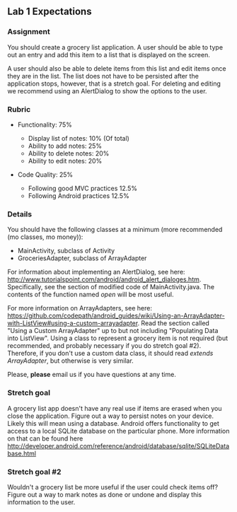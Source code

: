 ## Lab 1 Expectations

### Assignment

You should create a grocery list application. A user should be able to type out an entry and add this item to a list that is displayed on the screen.

A user should also be able to delete items from this list and edit items once they are in the list. The list does not have to be persisted after the application stops, however, that is a stretch goal. For deleting and editing we recommend using an AlertDialog to show the options to the user.

### Rubric

- Functionality: 75%
	- Display list of notes: 10% (Of total)
	- Ability to add notes: 25%
	- Ability to delete notes: 20%
	- Ability to edit notes: 20%


- Code Quality: 25%
	- Following good MVC practices 12.5%
	- Following Android practices 12.5%

### Details

You should have the following classes at a minimum (more recommended (mo classes, mo money)):

- MainActivity, subclass of Activity
- GroceriesAdapter, subclass of ArrayAdapter

For information about implementing an AlertDialog, see here: http://www.tutorialspoint.com/android/android_alert_dialoges.htm. Specifically, see the section of modified code of MainActivity.java. The contents of the function named *open* will be most useful.

For more information on ArrayAdapters, see here: https://github.com/codepath/android_guides/wiki/Using-an-ArrayAdapter-with-ListView#using-a-custom-arrayadapter. Read the section called "Using a Custom ArrayAdapter" up to but not including "Populating Data into ListView". Using a class to represent a grocery item is not required (but recommended, and probably necessary if you do stretch goal #2). Therefore, if you don't use a custom data class, it should read *extends ArrayAdapter*, but otherwise is very similar.

Please, **please** email us if you have questions at any time. 

### Stretch goal

A grocery list app doesn't have any real use if items are erased when you close the application. Figure out a way to persist notes on your device. Likely this will mean using a database.
Android offers functionality to get access to a local SQLite database on the particular phone. More information on that can be found here http://developer.android.com/reference/android/database/sqlite/SQLiteDatabase.html

### Stretch goal #2

Wouldn't a grocery list be more useful if the user could check items off? Figure out a way to mark notes as done or undone and display this information to the user.
